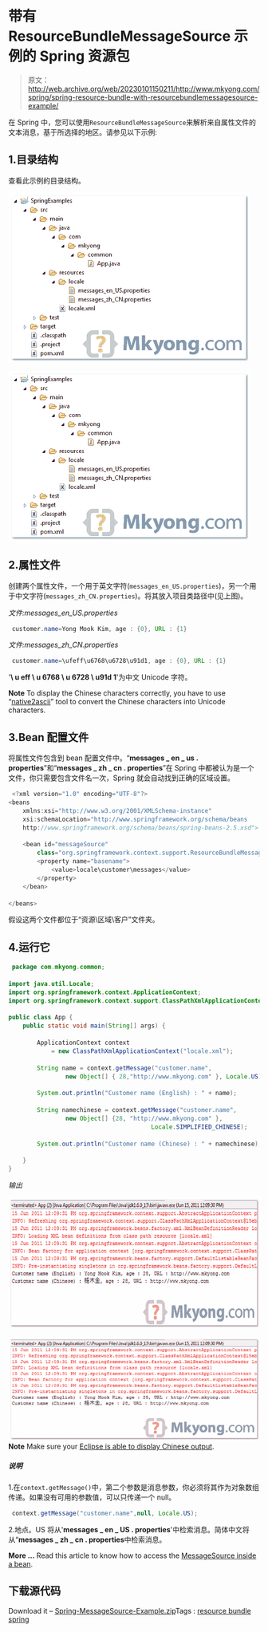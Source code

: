 # 带有 ResourceBundleMessageSource 示例的 Spring 资源包

> 原文：<http://web.archive.org/web/20230101150211/http://www.mkyong.com/spring/spring-resource-bundle-with-resourcebundlemessagesource-example/>

在 Spring 中，您可以使用`ResourceBundleMessageSource`来解析来自属性文件的文本消息，基于所选择的地区。请参见以下示例:

## 1.目录结构

查看此示例的目录结构。

<noscript><img src="img/e8e15d18b6d217963b2a420e2a474030.png" alt="directory structure of this example" title="spring-resource-folder" width="484" height="341" data-original-src="http://web.archive.org/web/20200616055144im_/http://www.mkyong.com/wp-content/uploads/2010/03/spring-resource-folder.png"/></noscript>

![directory structure of this example](img/6957f52405595f8acfa284f27cd39d06.png "spring-resource-folder")

## 2.属性文件

创建两个属性文件，一个用于英文字符(`messages_en_US.properties`)，另一个用于中文字符(`messages_zh_CN.properties`)。将其放入项目类路径中(见上图)。

*文件:messages_en_US.properties*

```java
 customer.name=Yong Mook Kim, age : {0}, URL : {1} 
```

*文件:messages_zh_CN.properties*

```java
 customer.name=\ufeff\u6768\u6728\u91d1, age : {0}, URL : {1} 
```

'**\ u eff \ u 6768 \ u 6728 \ u91d 1**'为中文 Unicode 字符。

**Note**
To display the Chinese characters correctly, you have to use “[native2ascii](http://web.archive.org/web/20200616055144/http://www.mkyong.com/java/java-convert-chinese-character-to-unicode-with-native2ascii/)” tool to convert the Chinese characters into Unicode characters.

## 3.Bean 配置文件

将属性文件包含到 bean 配置文件中。“**messages _ en _ us . properties**”和“**messages _ zh _ cn . properties**”在 Spring 中都被认为是一个文件，你只需要包含文件名一次，Spring 就会自动找到正确的区域设置。

```java
 <?xml version="1.0" encoding="UTF-8"?>
<beans 
	xmlns:xsi="http://www.w3.org/2001/XMLSchema-instance"
	xsi:schemaLocation="http://www.springframework.org/schema/beans 
	http://www.springframework.org/schema/beans/spring-beans-2.5.xsd">

	<bean id="messageSource"
		class="org.springframework.context.support.ResourceBundleMessageSource">
		<property name="basename">
			<value>locale\customer\messages</value>
		</property>
	</bean>

</beans> 
```

假设这两个文件都位于“资源\区域\客户”文件夹。

## 4.运行它

```java
 package com.mkyong.common;

import java.util.Locale;
import org.springframework.context.ApplicationContext;
import org.springframework.context.support.ClassPathXmlApplicationContext;

public class App {
	public static void main(String[] args) {

		ApplicationContext context 
			= new ClassPathXmlApplicationContext("locale.xml");

		String name = context.getMessage("customer.name", 
				new Object[] { 28,"http://www.mkyong.com" }, Locale.US);

		System.out.println("Customer name (English) : " + name);

		String namechinese = context.getMessage("customer.name", 
				new Object[] {28, "http://www.mkyong.com" }, 
                                        Locale.SIMPLIFIED_CHINESE);

		System.out.println("Customer name (Chinese) : " + namechinese);

	}
} 
```

*输出*

<noscript><img src="img/2bebc599099270af1708af6d303a8cec.png" alt="output" title="spring-resource-output" width="640" height="264" data-original-src="http://web.archive.org/web/20200616055144im_/http://www.mkyong.com/wp-content/uploads/2010/03/spring-resource-output.png"/></noscript>

![output](img/fa5890f08133aa286e2a3999a8cedbdc.png "spring-resource-output")**Note**
Make sure your [Eclipse is able to display Chinese output](http://web.archive.org/web/20200616055144/http://www.mkyong.com/java/how-to-display-chinese-character-in-eclipse-console/).

##### 说明

1.在`context.getMessage()`中，第二个参数是消息参数，你必须将其作为对象数组传递。如果没有可用的参数值，可以只传递一个 null。

```java
 context.getMessage("customer.name",null, Locale.US); 
```

2.地点。US 将从'**messages _ en _ US . properties**'中检索消息。简体中文将从“**messages _ zh _ cn . properties**中检索消息。

**More …**
Read this article to know how to access the [MessageSource inside a bean](http://web.archive.org/web/20200616055144/http://www.mkyong.com/spring/spring-how-to-access-messagesource-in-bean-messagesourceaware/).

## 下载源代码

Download it – [Spring-MessageSource-Example.zip](http://web.archive.org/web/20200616055144/http://www.mkyong.com/wp-content/uploads/2010/03/Spring-MessageSource-Example.zip)Tags : [resource bundle](http://web.archive.org/web/20200616055144/https://mkyong.com/tag/resource-bundle/) [spring](http://web.archive.org/web/20200616055144/https://mkyong.com/tag/spring/)<input type="hidden" id="mkyong-current-postId" value="3932">
